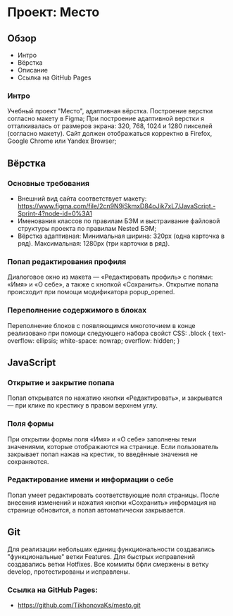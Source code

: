 # Проект: Место

## Обзор
* Интро
* Вёрстка
* Описание
* Ссылка на GitHub Pages

### Интро

Учебный проект "Место", адаптивная вёрстка.
Построение верстки согласно макету в Figma;
При построение адаптивной верстки я отталкивалась от размеров экрана: 320, 768, 1024 и 1280 пикселей (согласно макету).
Сайт должен отображаться корректно в Firefox, Google Chrome или Yandex Browser;

## Вёрстка

### Основные требования
* Внешний вид сайта соответствует макету: https://www.figma.com/file/2cn9N9jSkmxD84oJik7xL7/JavaScript.-Sprint-4?node-id=0%3A1
* Именования классов по правилам БЭМ и выстраивание файловой структуры проекта по правилам Nested БЭМ;
* Вёрстка адаптивная: Минимальная ширина: 320px (одна карточка в ряд). Максимальная: 1280px (три карточки в ряд).

### Попап редактирования профиля
Диалоговое окно из макета — «Редактировать профиль» с полями: «Имя» и «О себе», а также с кнопкой «Сохранить».
Открытие попапа происходит при помощи модификатора popup_opened.

### Переполнение содержимого в блоках
Переполнение блоков с появляющимся многоточием в конце реализовано при помощи следующего набора свойст CSS:
.block {
  text-overflow: ellipsis;
  white-space: nowrap;
  overflow: hidden;
}

## JavaScript

### Открытие и закрытие попапа
Попап открыватся по нажатию кнопки «Редактировать», и закрыватся — при клике по крестику в правом верхнем углу.

### Поля формы
При открытии формы поля «Имя» и «О себе» заполнены теми значениями, которые отображаются на странице. Если пользователь закрывает попап нажав на крестик, то введённые значения не сохраняются.

### Редактирование имени и информации о себе
Попап умеет редактировать соответствующие поля страницы. После внесения изменений и нажатия кнопки «Сохранить» информация на странице обновится, а попап автоматически закрывается.

## Git
Для реализации небольших единиц функциональности создавались "функциональные" ветки Features.
Для быстрых исправлений создавались ветки Hotfixes.
Все коммиты бфли смержены в ветку develop, протестированы и исправлены.

### Ссылка на GitHub Pages:
* https://github.com/TikhonovaKs/mesto.git
